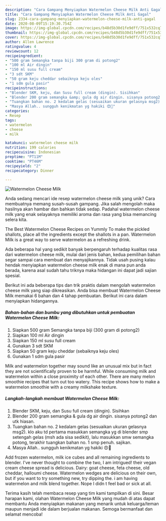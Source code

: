 ```yaml
---
description: "Cara Gampang Menyiapkan Watermelon Cheese Milk Anti Gagal"
title: "Cara Gampang Menyiapkan Watermelon Cheese Milk Anti Gagal"
slug: 2334-cara-gampang-menyiapkan-watermelon-cheese-milk-anti-gagal
date: 2020-08-09T15:19:30.754Z
image: https://img-global.cpcdn.com/recipes/b48d5b30d1fe9dff/751x532cq70/watermelon-cheese-milk-foto-resep-utama.jpg
thumbnail: https://img-global.cpcdn.com/recipes/b48d5b30d1fe9dff/751x532cq70/watermelon-cheese-milk-foto-resep-utama.jpg
cover: https://img-global.cpcdn.com/recipes/b48d5b30d1fe9dff/751x532cq70/watermelon-cheese-milk-foto-resep-utama.jpg
author: Allen Lawrence
ratingvalue: 4
reviewcount: 12
recipeingredient:
- "500 gram Semangka tanpa biji 300 gram di potong2"
- "100 ml Air dingin"
- "150 ml susu full cream"
- "3 sdt SKM"
- "50 gram keju cheddar sebaiknya keju oles"
- "1 sdm gula pasir"
recipeinstructions:
- "Blender SKM, keju, dan Susu full cream (dingin). Sisihkan"
- "Blender 200 gram semangka &amp; gula dg air dingin. sisanya potong2 dan utk hiasan."
- "Tuangkan bahan no. 2 kedalam gelas (sesuaikan ukuran gelasnya msg2). klo aku td pertama masukkan semangka yg di blender smp setengah gelas (msh ada sisa sedikit), lalu masukkan smw semangka potong, terakhir tuangkan bahan no. 1 smp penuh. sajikan."
- "Masya Allah.. sungguh kenikmatan yg hakiki 😍🥰"
categories:
- Resep
tags:
- watermelon
- cheese
- milk

katakunci: watermelon cheese milk 
nutrition: 199 calories
recipecuisine: Indonesian
preptime: "PT11M"
cooktime: "PT46M"
recipeyield: "2"
recipecategory: Dinner

---
```



![Watermelon Cheese Milk](https://img-global.cpcdn.com/recipes/b48d5b30d1fe9dff/751x532cq70/watermelon-cheese-milk-foto-resep-utama.jpg)

Anda sedang mencari ide resep watermelon cheese milk yang unik? Cara membuatnya memang susah-susah gampang. Jika salah mengolah maka hasilnya akan hambar dan bahkan tidak sedap. Padahal watermelon cheese milk yang enak selayaknya memiliki aroma dan rasa yang bisa memancing selera kita.

The Best Watermelon Cheese Recipes on Yummly To make the pickled shallots, place all the ingredients except the shallots in a pan. Watermelon Milk is a great way to serve watermelon as a refreshing drink.

Ada beberapa hal yang sedikit banyak berpengaruh terhadap kualitas rasa dari watermelon cheese milk, mulai dari jenis bahan, kedua pemilihan bahan segar sampai cara membuat dan menyajikannya. Tidak usah pusing kalau hendak menyiapkan watermelon cheese milk enak di mana pun anda berada, karena asal sudah tahu triknya maka hidangan ini dapat jadi sajian spesial.


Berikut ini ada beberapa tips dan trik praktis dalam mengolah watermelon cheese milk yang siap dikreasikan. Anda bisa membuat Watermelon Cheese Milk memakai 6 bahan dan 4 tahap pembuatan. Berikut ini cara dalam menyiapkan hidangannya.

<!--inarticleads1-->

##### Bahan-bahan dan bumbu yang dibutuhkan untuk pembuatan Watermelon Cheese Milk:

1. Siapkan 500 gram Semangka tanpa biji (300 gram di potong2)
1. Siapkan 100 ml Air dingin
1. Siapkan 150 ml susu full cream
1. Gunakan 3 sdt SKM
1. Siapkan 50 gram keju cheddar (sebaiknya keju oles)
1. Gunakan 1 sdm gula pasir


Milk and watermelon together may sound like an unusual mix but in fact they are not scientifically proven to be harmful. While consuming milk and watermelon within a close proximity of each other. There are many melon smoothie recipes that turn out too watery. This recipe shows how to make a watermelon smoothie with a creamy milkshake texture. 

<!--inarticleads2-->

##### Langkah-langkah membuat Watermelon Cheese Milk:

1. Blender SKM, keju, dan Susu full cream (dingin). Sisihkan
1. Blender 200 gram semangka &amp; gula dg air dingin. sisanya potong2 dan utk hiasan.
1. Tuangkan bahan no. 2 kedalam gelas (sesuaikan ukuran gelasnya msg2). klo aku td pertama masukkan semangka yg di blender smp setengah gelas (msh ada sisa sedikit), lalu masukkan smw semangka potong, terakhir tuangkan bahan no. 1 smp penuh. sajikan.
1. Masya Allah.. sungguh kenikmatan yg hakiki 😍🥰


Add frozen watermelon, milk ice cubes and all remaining ingredients to blender. I&#39;ve never thought to combine the two, I am intrigued! their vegan cream cheese spread is delicious. Dairy: goat cheese, feta cheese, old cheddar, halloumi cheese. Watermelon wedges are delicious on their own, but if you want to try something new, try dipping the. i am having watermelon and milk blend together. Nope I didn t feel bad or sick at all. 

Terima kasih telah membaca resep yang tim kami tampilkan di sini. Besar harapan kami, olahan Watermelon Cheese Milk yang mudah di atas dapat membantu Anda menyiapkan makanan yang menarik untuk keluarga/teman maupun menjadi ide dalam berjualan makanan. Semoga bermanfaat dan selamat mencoba!
